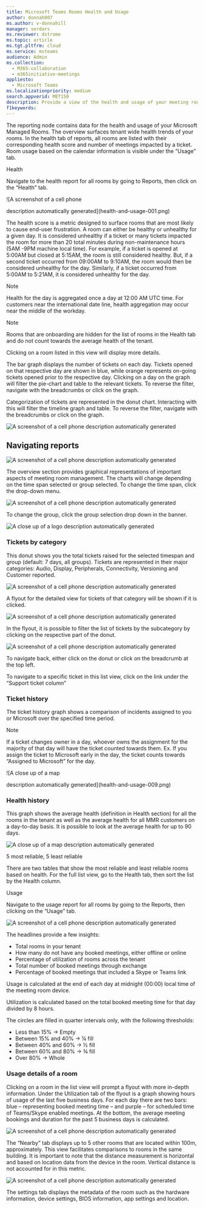 ```yaml
---
title: Microsoft Teams Rooms Health and Usage
author: donnah007
ms.author: v-donnahill
manager: serdars
ms.reviewer: dstrome 
ms.topic: article
ms.tgt.pltfrm: cloud
ms.service: msteams
audience: Admin
ms.collection: 
  - M365-collaboration
  - m365initiative-meetings
appliesto: 
  - Microsoft Teams
ms.localizationpriority: medium
search.appverid: MET150
description: Provide a view of the health and usage of your meeting rooms.
f1keywords: 
---
```



The reporting node contains data for the health and usage of your Microsoft Managed Rooms. The overview surfaces tenant wide health trends of your rooms. In the health tab of reports, all rooms are listed with their corresponding health score and number of meetings impacted by a ticket. Room usage based on the calendar information is visible under the “Usage” tab.

Health

Navigate to the health report for all rooms by going to Reports, then click on the “Health” tab. 

![A screenshot of a cell phone

description automatically generated](health-and-usage-001.png)

The health score is a metric designed to surface rooms that are most likely to cause end-user frustration. A room can either be healthy or unhealthy for a given day. It is considered unhealthy if a ticket or many tickets impacted the room for more than 20 total minutes during non-maintenance hours (5AM -9PM machine local time). For example, if a ticket is opened at 5:00AM but closed at 5:15AM, the room is still considered healthy. But, if a second ticket occurred from 09:00AM to 9:10AM, the room would then be considered unhealthy for the day. Similarly, if a ticket occurred from 5:00AM to 5:21AM, it is considered unhealthy for the day.

> [!NOTE]
> Health for the day is aggregated once a day at 12:00 AM UTC time. For customers near the international date line, health aggregation may occur near the middle of the workday.

> [!NOTE]
> Rooms that are onboarding are hidden for the list of rooms in the Health tab and do not count towards the average health of the tenant.

Clicking on a room listed in this view will display more details. 

The bar graph displays the number of tickets on each day. Tickets opened on that respective day are shown in blue, while orange represents on-going tickets opened prior to the respective day. Clicking on a day on the graph will filter the pie-chart and table to the relevant tickets. To reverse the filter, navigate with the breadcrumbs or click on the graph.

Categorization of tickets are represented in the donut chart. Interacting with this will filter the timeline graph and table. To reverse the filter, navigate with the breadcrumbs or click on the graph.



![A screenshot of a cell phone description automatically generated](health-and-usage-002.png)

## Navigating reports
![A screenshot of a cell phone description automatically generated](health-and-usage-003.png)

The overview section provides graphical representations of important aspects of meeting room management. The charts will change depending on the time span selected or group selected. To change the time span, click the drop-down menu.

![A screenshot of a cell phone description automatically generated](health-and-usage-004.png)

To change the group, click the group selection drop down in the banner.

![A close up of a logo description automatically generated](health-and-usage-005.png)


### Tickets by category

This donut shows you the total tickets raised for the selected timespan and group (default: 7 days, all groups). Tickets are represented in their major categories: Audio, Display, Peripherals, Connectivity, Versioning and Customer reported.

![A screenshot of a cell phone description automatically generated](health-and-usage-006.png)

A flyout for the detailed view for tickets of that category will be shown if it is clicked. 

![A screenshot of a cell phone description automatically generated](health-and-usage-007.png)

In the flyout, it is possible to filter the list of tickets by the subcategory by clicking on the respective part of the donut. 

![A screenshot of a cell phone description automatically generated](health-and-usage-008.png)

To navigate back, either click on the donut or click on the breadcrumb at the top left.

To navigate to a specific ticket in this list view, click on the link under the “Support ticket column”

### Ticket history

The ticket history graph shows a comparison of incidents assigned to you or Microsoft over the specified time period. 

> [!NOTE]
> If a ticket changes owner in a day, whoever owns the assignment for the majority of that day will have the ticket counted towards them. Ex. If you assign the ticket to Microsoft early in the day, the ticket counts towards “Assigned to Microsoft” for the day.

![A close up of a map

description automatically generated](health-and-usage-009.png)
### Health history

This graph shows the average health (definition in Health section) for all the rooms in the tenant as well as the average health for all MMR customers on a day-to-day basis. It is possible to look at the average health for up to 90 days.

![A close up of a map description automatically generated](health-and-usage-010.png)

5 most reliable, 5 least reliable

There are two tables that show the most reliable and least reliable rooms based on health. For the full list view, go to the Health tab, then sort the list by the Health column.

Usage

Navigate to the usage report for all rooms by going to the Reports, then clicking on the “Usage” tab.

![A screenshot of a cell phone description automatically generated](health-and-usage-011.png)

The headlines provide a few insights:

- Total rooms in your tenant
- How many do not have any booked meetings, either offline or online
- Percentage of utilization of rooms across the tenant
- Total number of booked meetings through exchange
- Percentage of booked meetings that included a Skype or Teams link

Usage is calculated at the end of each day at midnight (00:00) local time of the meeting room device.

Utilization is calculated based on the total booked meeting time for that day divided by 8 hours.

The circles are filled in quarter intervals only, with the following thresholds:

- Less than 15% -> Empty
- Between 15% and 40% -> ¼ fill 
- Between 40% and 60% -> ½ fill
- Between 60% and 80% -> ¾ fill
- Over 80% -> Whole 

### Usage details of a room
 
Clicking on a room in the list view will prompt a flyout with more in-depth information. Under the Utilization tab of the flyout is a graph showing hours of usage of the last five business days. For each day there are two bars: blue – representing booked meeting time – and purple – for scheduled time of Teams/Skype enabled meetings. At the bottom, the average meeting bookings and duration for the past 5 business days is calculated.

![A screenshot of a cell phone description automatically generated](health-and-usage-012.png)

The “Nearby” tab displays up to 5 other rooms that are located within 100m, approximately. This view facilitates comparisons to rooms in the same building. It is important to note that the distance measurement is horizontal and based on location data from the device in the room. Vertical distance is not accounted for in this metric.

![A screenshot of a cell phone description automatically generated](health-and-usage-013.png)

The settings tab displays the metadata of the room such as the hardware information, device settings, BIOS information, app settings and location.